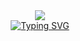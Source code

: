 
<div align="center">
<a href="#"><img src="https://capsule-render.vercel.app/api?type=venom&height=200&color=36BCF7FF&text=禅&fontAlign=50&fontColor=ffffff&fontSize=55&stroke=36BCF7FF"></a>
</div>

<div align="center">
   <a href="https://git.io/typing-svg">
<a href="https://git.io/typing-svg"><img src="https://readme-typing-svg.demolab.com?font=Tomorrow&weight=600&size=40&letterSpacing=&pause=2000&vCenter=true&width=1200&height=400&lines=Hello%2C+there!+I'm+Vinnie.+Welcome+to+my+GitHub!;Ol%C3%A1!+Eu+sou+o+Vinnie.+Bem-vindos+ao+meu+GitHub;Salut!+Je+suis+Vinnie.+Bienvenus+sur+ma+page+GitHub!;Ciao!+Mi+chiamo+Vinnie.+Benvenutti+nel+mio+GitHub!;%E3%81%93%E3%82%93%E3%81%AB%E3%81%A1%E3%81%AF%E3%80%82%E3%83%B4%E3%82%A3%E3%83%8B%E3%81%A7%E3%81%99%E3%80%82%E7%A7%81%E3%81%AEGitHub%E3%81%B8%E3%82%88%E3%81%86%E3%81%93%E3%81%9D%EF%BC%81;%C2%BFQu%C3%A9+pasa%3F+Soy+Vinnie.+%C2%A1Bienvenidos+a+mi+GitHub!" alt="Typing SVG" /></a>
</div>
